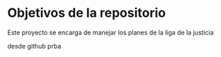 # Objetivos de la repositorio

Este proyecto se encarga de manejar los planes de la liga de la justicia

desde github prba


